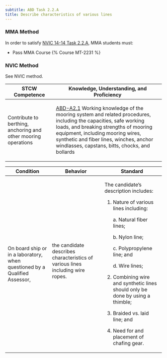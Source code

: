 ```yaml
---
subtitle: ABD Task 2.2.A 
title: Describe characteristics of various lines
---
```



### MMA Method

In order to satisfy  [NVIC 14-14  Task  2.2.A](/stcw23/assets/images/nvic-14-14.pdf), MMA students must:

* Pass MMA Course {% Course MT-2231 %}


### NVIC Method

<a onclick="togglevisibility('nvic_methods')" >See NVIC method.</a>

<div id='nvic_methods' class='hide'>

<table>
<thead>
<tr>
<th class='forty'> STCW Competence </th>
<th class='sixty'> Knowledge, Understanding, and Proficiency </th>
</tr>
</thead>




<tbody>
<tr><td markdown='1'>

Contribute to berthing, anchoring and other mooring operations

</td><td markdown='1'>

[ABD-A2.1](../../tables/25.html#ABD-A2.1) Working knowledge of the mooring system and related procedures, including the capacities, safe working loads, and breaking strengths of mooring equipment, including mooring wires, synthetic and fiber lines, winches, anchor windlasses, capstans, bitts, chocks, and bollards

</td></tr>


</tbody>
</table>


<table>
<thead>
<tr><th class='twenty'>  Condition </th><th class='twenty'> Behavior </th><th  class='sixty'>Standard </th></tr>
</thead>
<tbody >



<tr><td markdown='1'>

On board ship or in a laboratory, when questioned by a Qualified Assessor,

</td><td markdown='1'>

the candidate describes characteristics of various lines including wire ropes.

<br>

<div class="tooltip">
<span class="tooltiptext">
</span>
</div>


</td><td markdown='1'>

The candidate’s description includes:

1. Nature of various lines including:

	a. Natural fiber lines;

	b. Nylon line;

	c. Polypropylene line; and

	d. Wire lines;

2. Combining wire and synthetic lines should only be done by using a thimble;
3. Braided vs. laid line; and
4. Need for and placement of chafing gear. 

</td></tr>
</tbody>
</table>
</div>
